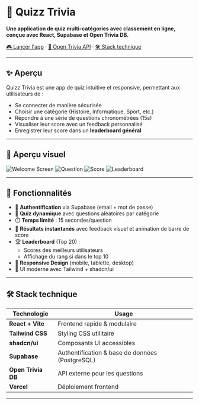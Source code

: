 # 🧠 Quizz Trivia

**Une application de quiz multi-catégories avec classement en ligne, conçue avec React, Supabase et Open Trivia DB.**

[🎮 Lancer l'app](https://quizz-trivia-api.vercel.app) · [📘 Open Trivia API](https://opentdb.com/) · [🛠️ Stack technique](#-stack-technique)

---

## ✨ Aperçu

Quizz Trivia est une app de quiz intuitive et responsive, permettant aux utilisateurs de :

- Se connecter de manière sécurisée
- Choisir une catégorie (Histoire, Informatique, Sport, etc.)
- Répondre à une série de questions chronométrées (15s)
- Visualiser leur score avec un feedback personnalisé
- Enregistrer leur score dans un **leaderboard général**

---

## 📸 Aperçu visuel

![Welcome Screen](./public/screenshot-welcome.png)
![Question](./public/screenshot-question.png)
![Score](./public/screenshot-score.png)
![Leaderboard](./public/screenshot-leaderboard.png)

---

## 🚀 Fonctionnalités

- 🔐 **Authentification** via Supabase (email + mot de passe)
- 🧠 **Quiz dynamique** avec questions aléatoires par catégorie
- ⏱️ **Temps limité** : 15 secondes/question
- 🎯 **Résultats instantanés** avec feedback visuel et animation de barre de score
- 🏆 **Leaderboard** (Top 20) :
  - Scores des meilleurs utilisateurs
  - Affichage du rang si dans le top 10
- 📱 **Responsive Design** (mobile, tablette, desktop)
- 🍭 UI moderne avec Tailwind + shadcn/ui

---

## 🛠️ Stack technique

| Technologie      | Usage                          |
|------------------|--------------------------------|
| **React + Vite** | Frontend rapide & modulaire    |
| **Tailwind CSS** | Styling CSS utilitaire         |
| **shadcn/ui**    | Composants UI accessibles      |
| **Supabase**     | Authentification & base de données (PostgreSQL) |
| **Open Trivia DB** | API externe pour les questions |
| **Vercel**       | Déploiement frontend           |

---


